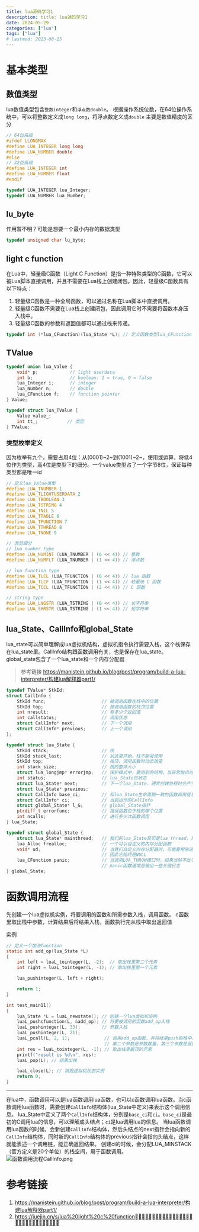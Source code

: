 ```yaml
---
title: lua源码学习1
description: title: lua源码学习1
date: 2024-05-29
categories: ["lua"]
tags: ["lua"]
# lastmod: 2023-08-15
---
```


# 基本类型

## 数值类型

lua数值类型包含`整数integer`和`浮点数double`。
根据操作系统位数，在64位操作系统中，可以将整数定义成`long long`，将浮点数定义成`double`
主要是数值精度的区分

```c
// 64位系统
#ifdef LLONGMAX
#define LUA_INTEGER long long
#define LUA_NUMBER double
#else
// 32位系统
#define LUA_INTEGER int
#define LUA_NUMBER float
#endif

typedef LUA_INTEGER lua_Integer;
typedef LUA_NUMBER lua_Number;
```

## lu_byte

作用暂不明？可能是想要一个最小内存的数据类型

```c
typedef unsigned char lu_byte;
```

## light c function

在Lua中，轻量级C函数（Light C Function）是指一种特殊类型的C函数，它可以被Lua脚本直接调用，并且不需要在Lua栈上创建闭包。因此，轻量级C函数具有以下特点：

1.  轻量级C函数是一种全局函数，可以通过名称在Lua脚本中直接调用。
2.  轻量级C函数不需要在Lua栈上创建闭包，因此调用它时不需要将函数本身压入栈中。
3.  轻量级C函数的参数和返回值都可以通过栈来传递。

```c
typedef int (*lua_CFunction)(lua_State *L); // 定义函数类型lua_CFunction
```

## TValue

```c
typedef union lua_Value {
    void* p;            // light userdata
    int b;              // boolean: 1 = true, 0 = false
    lua_Integer i;      // integer
    lua_Number n;       // double
    lua_CFunction f;    // function pointer
} Value;

typedef struct lua_TValue {
    Value value_;
    int tt_;           // 类型
} TValue;
```

### 类型枚举定义

因为枚举有九个，需要占用4位：从(0001)~2~到(1001)~2~，使用或运算，将低4位作为类型，高4位是类型下的细分。一个value类型占了一个字节8位，保证每种类型都是唯一id

```c
// 定义lua_Value类型
#define LUA_TNUMBER 1
#define LUA_TLIGHTUSERDATA 2
#define LUA_TBOOLEAN 3
#define LUA_TSTRING 4
#define LUA_TNIL 5
#define LUA_TTABLE 6
#define LUA_TFUNCTION 7
#define LUA_TTHREAD 8
#define LUA_TNONE 9

// 类型细分
// lua number type
#define LUA_NUMINT (LUA_TNUMBER | (0 << 4)) // 整数
#define LUA_NUMFLT (LUA_TNUMBER | (1 << 4)) // 浮点数

// lua function type
#define LUA_TLCL (LUA_TFUNCTION | (0 << 4)) // lua 函数
#define LUA_TLCF (LUA_TFUNCTION | (1 << 4)) // 轻量级 C 函数
#define LUA_TCCL (LUA_TFUNCTION | (2 << 4)) // C 函数

// string type
#define LUA_LNGSTR (LUA_TSTRING | (0 << 4)) // 长字符串
#define LUA_SHRSTR (LUA_TSTRING | (1 << 4)) // 短字符串
```

## lua_State、CallInfo和global_State
lua_state可以简单理解成lua虚拟机结构，虚拟机指令执行需要入栈，这个栈保存在lua_state里。CallInfo结构跟函数调用有关，也是保存在lua_state。
global_state包含了一个lua_state和一个内存分配器

> 参考链接
https://manistein.github.io/blog/post/program/build-a-lua-interpreter/构建lua解释器part1/

```c
typedef TValue* StkId;
struct CallInfo {
    StkId func;                     // 被调用函数在栈中的位置
    StkId top;                      // 被调用函数的栈顶位置
    int nresult;                    // 有多少个返回值
    int callstatus;                 // 调用状态
    struct CallInfo* next;          // 下一个调用
    struct CallInfo* previous;      // 上一个调用
};

typedef struct lua_State {
    StkId stack;                    // 栈
    StkId stack_last;               // 从这里开始，栈不能被使用
    StkId top;                      // 栈顶，调用函数时动态改变
    int stack_size;                 // 栈的整体大小
    struct lua_longjmp* errorjmp;   // 保护模式中，要用到的结构，当异常抛出时，跳出逻辑
    int status;                     // lua_State的状态
    struct lua_State* next;         // 下一个lua_State，通常创建协程时会产生
    struct lua_State* previous;     
    struct CallInfo base_ci;        // 和lua_State生命周期一致的函数调用信息
    struct CallInfo* ci;            // 当前运作的CallInfo
    struct global_State* l_G;       // global_State指针
    ptrdiff_t errorfunc;            // 错误函数位于栈的哪个位置
    int ncalls;                     // 进行多少次函数调用
} lua_State;

typedef struct global_State {
    struct lua_State* mainthread;   // 我们的lua_State其实是lua thread，某种程度上来说，它也是协程
    lua_Alloc frealloc;             // 一个可以自定义的内存分配函数
    void* ud;                       // 当我们自定义内存分配器时，可能要用到这个结构，但是我们用官方默认的版本
                                    // 因此它始终是NULL
    lua_CFunction panic;            // 当调用LUA_THROW接口时，如果当前不处于保护模式，那么会直接调用panic函数
                                    // panic函数通常是输出一些关键日志
} global_State;
```

# 函数调用流程
先创建一个lua虚拟机实例，将要调用的函数和所需参数入栈，调用函数。
c函数里取出栈中参数，计算结果后将结果入栈，函数执行完从栈中取出返回值

实例
```c
// 定义一个加法function
static int add_op(lua_State *L)
{
    int left = luaL_tointeger(L, -2);  // 取出栈里第二个元素
    int right = luaL_tointeger(L, -1); // 取出栈里第一个元素

    lua_pushinteger(L, left + right);

    return 1;
}

int test_main11()
{
    lua_State *L = luaL_newstate(); // 创建一个lua虚拟机实例
    luaL_pushcfunction(L, &add_op); // 将要被调用的函数add_op入栈
    luaL_pushinteger(L, 33);        // 参数入栈
    luaL_pushinteger(L, 21);
    luaL_pcall(L, 2, 1);             // 调用add_op函数，并将结果push到栈中。
                                     // 第二个参数是参数数量，第三个参数是返回值数量
    int res = luaL_tointeger(L, -1); // 取出栈里最顶的元素
    printf("result is %d\n", res);
    luaL_pop(L); // 结果出栈

    luaL_close(L); // 销毁虚拟机状态实例
    return 0;
}
```
---
在lua中，函数调用可以是lua函数调用lua函数，也可以c函数调用lua函数。当c函数调用lua函数时，需要创建`CallInfo`结构体(lua_State中定义)来表示这个调用信息。
lua_State中定义了两个`CallInfo`结构体，分别是`base_ci`和`ci`。`base_ci`是最初的C调用lua的信息，可以理解成头结点；`ci`是lua调用lua的信息。
当lua函数调用lua函数的时候，会新创建`CallInfo`结构体，然后头结点的next指针会指向新的`CallInfo`结构体，同时新的`CallInfo`结构体的previous指针会指向头结点，这样就能表述一个调用链，能正确返回结果。
创建ci的时候，会分配LUA_MINSTACK（官方定义是20个单位）的栈空间，用于函数调用。
![函数调用流程CallInfo.png](/lua/函数调用流程CallInfo.png)

# 参考链接
1. https://manistein.github.io/blog/post/program/build-a-lua-interpreter/构建lua解释器part1/
2. https://juejin.cn/s/lua%20light%20c%20function